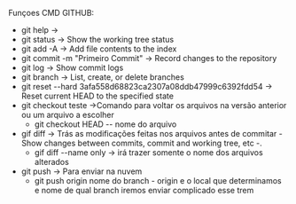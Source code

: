Funçoes CMD GITHUB:

- git help ->
- git status -> Show the working tree status
- git add -A -> Add file contents to the index
- git commit -m "Primeiro Commit" ->  Record changes to the repository
- git log -> Show commit logs
- git branch -> List, create, or delete branches
- git reset --hard 3afa558d68823ca2307a08ddb47999c6392fdd54 -> Reset current HEAD to the specified state
- git checkout teste ->Comando para voltar os arquivos na versão anterior ou um arquivo a escolher
    * git checkout HEAD -- nome do arquivo
- gif diff -> Trás as modificações feitas nos arquivos antes de commitar - Show changes between commits, commit and working tree, etc -.
    * gif diff --name only -> irá trazer somente o nome dos arquivos alterados
- git push -> Para enviar na nuvem
    * git push origin nome do branch - origin e o local que determinamos e nome de qual branch iremos enviar
complicado esse trem
 